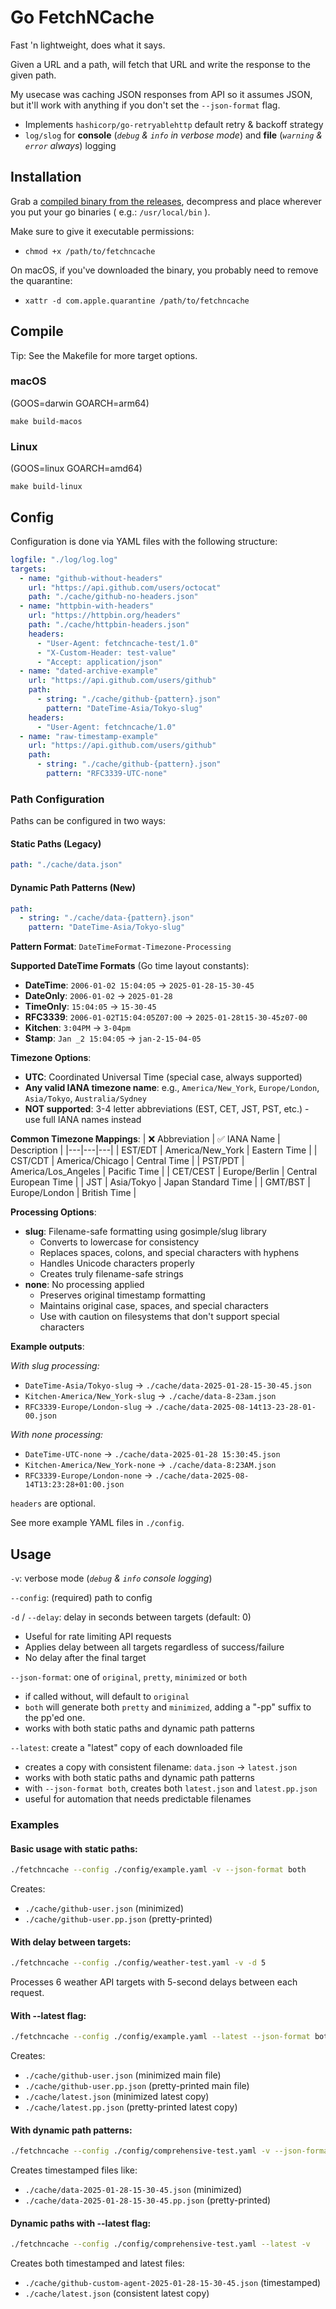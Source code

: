 # Go FetchNCache

Fast 'n lightweight, does what it says.

Given a URL and a path, will fetch that URL and write the response to the given path.

My usecase was caching JSON responses from API so it assumes JSON, but it'll work with anything if you don't set the `--json-format` flag.


- Implements `hashicorp/go-retryablehttp` default retry & backoff strategy
- `log/slog` for **console** (_`debug` & `info` in verbose mode_) and **file** (_`warning` & `error` always_) logging


## Installation

Grab a [compiled binary from the releases](https://github.com/BorisAnthony/go-fetchncache/releases), decompress and place wherever you put your go binaries ( e.g.: `/usr/local/bin` ).

Make sure to give it executable permissions:
- `chmod +x /path/to/fetchncache`

On macOS, if you've downloaded the binary, you probably need to remove the quarantine:
- `xattr -d com.apple.quarantine /path/to/fetchncache`


## Compile

Tip: See the Makefile for more target options.

### macOS

(GOOS=darwin GOARCH=arm64)

`make build-macos`


### Linux

(GOOS=linux GOARCH=amd64)

`make build-linux`


## Config

Configuration is done via YAML files with the following structure:

```yaml
logfile: "./log/log.log"
targets:
  - name: "github-without-headers"
    url: "https://api.github.com/users/octocat"
    path: "./cache/github-no-headers.json"
  - name: "httpbin-with-headers" 
    url: "https://httpbin.org/headers"
    path: "./cache/httpbin-headers.json"
    headers:
      - "User-Agent: fetchncache-test/1.0" 
      - "X-Custom-Header: test-value"
      - "Accept: application/json"
  - name: "dated-archive-example"
    url: "https://api.github.com/users/github"
    path: 
      - string: "./cache/github-{pattern}.json"
        pattern: "DateTime-Asia/Tokyo-slug"
    headers:
      - "User-Agent: fetchncache/1.0"
  - name: "raw-timestamp-example"
    url: "https://api.github.com/users/github"
    path: 
      - string: "./cache/github-{pattern}.json"
        pattern: "RFC3339-UTC-none"
```

### Path Configuration

Paths can be configured in two ways:

#### Static Paths (Legacy)
```yaml
path: "./cache/data.json"
```

#### Dynamic Path Patterns (New)
```yaml
path: 
  - string: "./cache/data-{pattern}.json"
    pattern: "DateTime-Asia/Tokyo-slug"
```

**Pattern Format**: `DateTimeFormat-Timezone-Processing`

**Supported DateTime Formats** (Go time layout constants):
- **DateTime**: `2006-01-02 15:04:05` → `2025-01-28-15-30-45`
- **DateOnly**: `2006-01-02` → `2025-01-28`  
- **TimeOnly**: `15:04:05` → `15-30-45`
- **RFC3339**: `2006-01-02T15:04:05Z07:00` → `2025-01-28t15-30-45z07-00`
- **Kitchen**: `3:04PM` → `3-04pm`
- **Stamp**: `Jan _2 15:04:05` → `jan-2-15-04-05`

**Timezone Options**:
- **UTC**: Coordinated Universal Time (special case, always supported)
- **Any valid IANA timezone name**: e.g., `America/New_York`, `Europe/London`, `Asia/Tokyo`, `Australia/Sydney`
- **NOT supported**: 3-4 letter abbreviations (EST, CET, JST, PST, etc.) - use full IANA names instead

**Common Timezone Mappings**:
| ❌ Abbreviation | ✅ IANA Name | Description |
|---|---|---|
| EST/EDT | America/New_York | Eastern Time |
| CST/CDT | America/Chicago | Central Time |
| PST/PDT | America/Los_Angeles | Pacific Time |
| CET/CEST | Europe/Berlin | Central European Time |
| JST | Asia/Tokyo | Japan Standard Time |
| GMT/BST | Europe/London | British Time |  

**Processing Options**:
- **slug**: Filename-safe formatting using gosimple/slug library
  - Converts to lowercase for consistency
  - Replaces spaces, colons, and special characters with hyphens
  - Handles Unicode characters properly
  - Creates truly filename-safe strings
- **none**: No processing applied
  - Preserves original timestamp formatting
  - Maintains original case, spaces, and special characters
  - Use with caution on filesystems that don't support special characters

**Example outputs**:

*With slug processing:*
- `DateTime-Asia/Tokyo-slug` → `./cache/data-2025-01-28-15-30-45.json`
- `Kitchen-America/New_York-slug` → `./cache/data-8-23am.json`
- `RFC3339-Europe/London-slug` → `./cache/data-2025-08-14t13-23-28-01-00.json`

*With none processing:*
- `DateTime-UTC-none` → `./cache/data-2025-01-28 15:30:45.json`
- `Kitchen-America/New_York-none` → `./cache/data-8:23AM.json`
- `RFC3339-Europe/London-none` → `./cache/data-2025-08-14T13:23:28+01:00.json`

`headers` are optional.

See more example YAML files in `./config`.


## Usage

`-v`: verbose mode (_`debug` & `info` console logging_)

`--config`: (required) path to config 

`-d` / `--delay`: delay in seconds between targets (default: 0)
- Useful for rate limiting API requests
- Applies delay between all targets regardless of success/failure
- No delay after the final target

`--json-format`: one of `original`, `pretty`, `minimized` or `both`
- if called without, will default to `original`
- `both` will generate both `pretty` and `minimized`, adding a "-pp" suffix to the pp'ed one.
- works with both static paths and dynamic path patterns

`--latest`: create a "latest" copy of each downloaded file
- creates a copy with consistent filename: `data.json` → `latest.json`
- works with both static paths and dynamic path patterns
- with `--json-format both`, creates both `latest.json` and `latest.pp.json`
- useful for automation that needs predictable filenames

### Examples

#### Basic usage with static paths:
```bash
./fetchncache --config ./config/example.yaml -v --json-format both
```
Creates:
- `./cache/github-user.json` (minimized)
- `./cache/github-user.pp.json` (pretty-printed)

#### With delay between targets:
```bash
./fetchncache --config ./config/weather-test.yaml -v -d 5
```
Processes 6 weather API targets with 5-second delays between each request.

#### With --latest flag:
```bash
./fetchncache --config ./config/example.yaml --latest --json-format both -v
```
Creates:
- `./cache/github-user.json` (minimized main file)
- `./cache/github-user.pp.json` (pretty-printed main file)
- `./cache/latest.json` (minimized latest copy)
- `./cache/latest.pp.json` (pretty-printed latest copy)

#### With dynamic path patterns:
```bash
./fetchncache --config ./config/comprehensive-test.yaml -v --json-format both
```
Creates timestamped files like:
- `./cache/data-2025-01-28-15-30-45.json` (minimized)
- `./cache/data-2025-01-28-15-30-45.pp.json` (pretty-printed)

#### Dynamic paths with --latest flag:
```bash
./fetchncache --config ./config/comprehensive-test.yaml --latest -v
```
Creates both timestamped and latest files:
- `./cache/github-custom-agent-2025-01-28-15-30-45.json` (timestamped)
- `./cache/latest.json` (consistent latest copy)